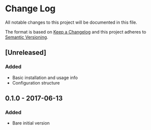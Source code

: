 # Change Log
All notable changes to this project will be documented in this file.

The format is based on [Keep a Changelog](http://keepachangelog.com/)
and this project adheres to [Semantic Versioning](http://semver.org/).


## [Unreleased]

### Added
- Basic installation and usage info
- Configuration structure


## 0.1.0 - 2017-06-13

### Added
- Bare initial version
